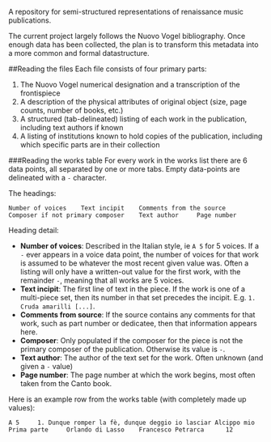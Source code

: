 A repository for semi-structured representations of renaissance music publications.

The current project largely follows the Nuovo Vogel bibliography. Once enough data has been collected, the plan is to transform this metadata into a more common and formal datastructure.

##Reading the files
Each file consists of four primary parts:

1. The Nuovo Vogel numerical designation and a transcription of the frontispiece
2. A description of the physical attributes of original object (size, page counts, number of books, etc.)
3. A structured (tab-delineated) listing of each work in the publication, including text authors if known
4. A listing of institutions known to hold copies of the publication, including which specific parts are in their collection

###Reading the works table
For every work in the works list there are 6 data points, all separated by one or more tabs. Empty data-points are delineated with a ```-``` character.

The headings:
```
Number of voices	Text incipit	Comments from the source	Composer if not primary composer	Text author		Page number
```

Heading detail:

* __Number of voices__: Described in the Italian style, ie ```A 5``` for 5 voices. If a ```-``` ever appears in a voice data point, the number of voices for that work is assumed to be whatever the most recent given value was. Often a listing will only have a written-out value for the first work, with the remainder ```-```, meaning that all works are 5 voices.
* __Text incipit__: The first line of text in the piece. If the work is one of a multi-piece set, then its number in that set precedes the incipit. E.g. ```1. Cruda amarilli [...]```.
* __Comments from source__: If the source contains any comments for that work, such as part number or dedicatee, then that information appears here.
* __Composer__: Only populated if the composer for the piece is not the primary composer of the publication. Otherwise its value is ```-```.
* __Text author__: The author of the text set for the work. Often unknown (and given a ```-``` value)
* __Page number__: The page number at which the work begins, most often taken from the Canto book.

Here is an example row from the works table (with completely made up values):
```
A 5		1. Dunque romper la fè, dunque deggio io lasciar Alcippo mio	Prima parte		Orlando di Lasso	Francesco Petrarca		12
```